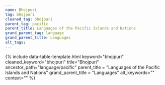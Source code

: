 ```yaml
---
name: Bhojpuri
tag: bhojpuri
cleaned_tag: bhojpuri
parent_tag: pacific
parent_title: Languages of the Pacific Islands and Nations
grand_parent_tag: language
grand_parent_title: Languages
alt_tags: 
---
```


{% include data-table-template.html 
  keyword="bhojpuri" 
  cleaned_keyword="bhojpuri" 
  title="Bhojpuri"
  ancestor_path="language/pacific" 
  parent_title = "Languages of the Pacific Islands and Nations"
  grand_parent_title = "Languages"
  alt_keywords=""
  context=""
%}

